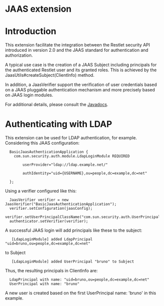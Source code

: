 JAAS extension
==============

Introduction
============

This extension facilitate the integration between the Restlet security
API introduced in version 2.0 and the JAAS standard for authentication
and authorization.

A typical use case is the creation of a JAAS Subject including
principals for the authenticated Restlet user and its granted roles.
This is achieved by the JaasUtils\#createSubject(ClientInfo) method.

In addition, a JaasVerifier support the verification of user credentials
based on a JAAS pluggable authentication mechanism and more precisely
based on JAAS login modules.

For additional details, please consult the
[Javadocs](javadocs://jse/ext/org/restlet/ext/jaas/package-summary.html).

Authenticating with LDAP
========================

This extension can be used for LDAP authentication, for example.
Considering this JAAS configuration:

      BasicJaasAuthenticationApplication {
        com.sun.security.auth.module.LdapLoginModule REQUIRED

            userProvider="ldap://ldap.example.net/"

            authIdentity="uid={USERNAME},ou=people,dc=example,dc=net"

      };

Using a verifier configured like this:

      JaasVerifier verifier = new JaasVerifier("BasicJaasAuthenticationApplication");
      verifier.setConfiguration(jaasConfig);
      verifier.setUserPrincipalClassName("com.sun.security.auth.UserPrincipal");
      authenticator.setVerifier(verifier);

A successful JAAS login will add principals like these to the subject:

       [LdapLoginModule] added LdapPrincipal "uid=bruno,ou=people,dc=example,dc=net"

to Subject

       [LdapLoginModule] added UserPrincipal "bruno" to Subject

Thus, the resulting principals in ClientInfo are:

      LdapPrincipal with name: "uid=bruno,ou=people,dc=example,dc=net"
      UserPrincipal with name: "bruno"

A new user is created based on the first UserPrincipal name: 'bruno' in
this example.

